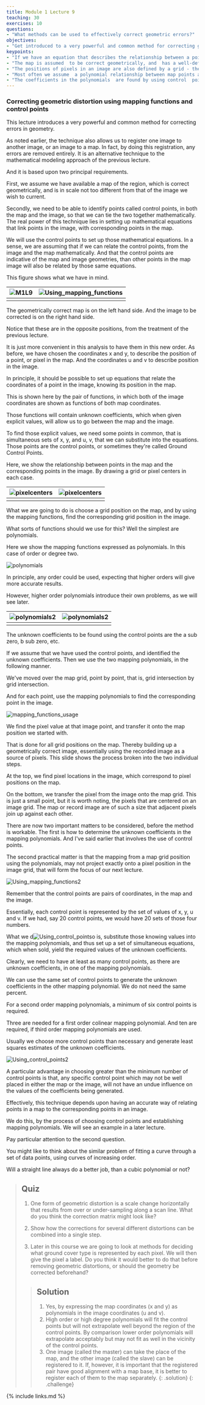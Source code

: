 ```yaml
---
title: Module 1 Lecture 9 
teaching: 30
exercises: 10
questions:
- "What methods can be used to effectively correct geometric errors?"
objectives:
- "Get introduced to a very powerful and common method for correcting geometrical errors"
keypoints:
- "If we have an equation that describes the relationship between a point in a map  and the corresponding point in a recorded  image  then it should be possible  to correct geometric errors in the image by relocating image pixels onto the map grid."
- "The map is assumed  to be correct geometrically, and  has a well-defined grid, such as Universal Transverse Mercator (UTM) coordinates."
- "The positions of pixels in an image are also defined by a grid - their line and position numbers."
- "Most often we assume  a polynomial relationship between map points and image points."
- "The coefficients in the polynomials  are found by using control  points (CPs), sometimes called ground control points (GCPs), which are features that are easily identified and for which the map and image coordinates are known."
---
```


### Correcting geometric distortion using mapping functions and control points

This lecture introduces a very powerful and common method for correcting errors in geometry. 

As noted earlier, the technique also allows us to register one image to another image, or an image to a map. In fact, by doing this registration, any errors are removed entirely. It is an alternative technique to the mathematical modeling approach of the previous lecture. 

And it is based upon two principal requirements. 

First, we assume we have available a map of the region, which is correct geometrically, and is in scale not too different from that of the image we wish to current. 

Secondly, we need to be able to identify points called control points, in both the map and the image, so that we can tie the two together mathematically. The real power of this technique lies in setting up mathematical equations that link points in the image, with corresponding points in the map. 

We will use the control points to set up those mathematical equations. In a sense, we are assuming that if we can relate the control points, from the image and the map mathematically. And that the control points are indicative of the map and image geometries, than other points in the map image will also be related by those same equations. 

This figure shows what we have in mind. 

| ![M1L9](..\fig\Lec_9\Using_mapping_functions.gif) | ![Using_mapping_functions](..\fig\Lec_9\Using_mapping_functions.png) |
| ------------------------------------------------- | ------------------------------------------------------------ |
|                                                   |                                                              |

The geometrically correct map is on the left hand side. And the image to be corrected is on the right hand side. 

Notice that these are in the opposite positions, from the treatment of the previous lecture. 

It is just more convenient in this analysis to have them in this new order. As before, we have chosen the coordinates x and y, to describe the position of a point, or pixel in the map. And the coordinates u and v to describe position in the image. 

In principle, it should be possible to set up equations that relate the coordinates of a point in the image, knowing its position in the map. 

This is shown here by the pair of functions, in which both of the image coordinates are shown as functions of both map coordinates. 

Those functions will contain unknown coefficients, which when given explicit values, will allow us to go between the map and the image. 

To find those explicit values, we need some points in common, that is simultaneous sets of x, y, and u, v, that we can substitute into the equations. Those points are the control points, or sometimes they're called Ground Control Points. 

Here, we show the relationship between points in the map and the corresponding points in the image. By drawing a grid or pixel centers in each case. 

| ![pixelcenters](..\fig\Lec_9\pixelcenters.gif) | ![pixelcenters](..\fig\Lec_9\pixelcenters.png) |
| ---------------------------------------------- | ---------------------------------------------- |
|                                                |                                                |

What we are going to do is choose a grid position on the map, and by using the mapping functions, find the corresponding grid position in the image. 

What sorts of functions should we use for this? Well the simplest are polynomials. 

Here we show the mapping functions expressed as polynomials. In this case of order or degree two. 

![polynomials](..\fig\Lec_9\polynomials.png)

In principle, any order could be used, expecting that higher orders will give more accurate results. 

However, higher order polynomials introduce their own problems, as we will see later. 

| ![polynomials2](..\fig\Lec_9\polynomials2.gif) | ![polynomials2](..\fig\Lec_9\polynomials2.png) |
| ---------------------------------------------- | ---------------------------------------------- |
|                                                |                                                |

The unknown coefficients to be found using the control points are the a sub zero, b sub zero, etc. 

If we assume that we have used the control points, and identified the unknown coefficients. Then we use the two mapping polynomials, in the following manner. 

We've moved over the map grid, point by point, that is, grid intersection by grid intersection. 

And for each point, use the mapping polynomials to find the corresponding point in the image.

![mapping_functions_usage](..\fig\Lec_9\mapping_functions_usage.png)

We find the pixel value at that image point, and transfer it onto the map position we started with.

That is done for all grid positions on the map. Thereby building up a geometrically correct image, essentially using the recorded image as a source of pixels. This slide shows the process broken into the two individual steps. 

At the top, we find pixel locations in the image, which correspond to pixel positions on the map. 

On the bottom, we transfer the pixel from the image onto the map grid. This is just a small point, but it is worth noting, the pixels that are centered on an image grid. The map or record image are of such a size that adjacent pixels join up against each other. 

There are now two important matters to be considered, before the method is workable. The first is how to determine the unknown coefficients in the mapping polynomials. And I've said earlier that involves the use of control points. 

The second practical matter is that the mapping from a map grid position using the polynomials, may not project exactly onto a pixel position in the image grid, that will form the focus of our next lecture. 

![Using_mapping_functions2](..\fig\Lec_9\Using_mapping_functions2.png)

Remember that the control points are pairs of coordinates, in the map and the image. 

Essentially, each control point is represented by the set of values of x, y, u and v. If we had, say 20 control points, we would have 20 sets of those four numbers. 



What we d![Using_control_points](..\fig\Lec_9\Using_control_points.png)o is, substitute those knowing values into the mapping polynomials, and thus set up a set of simultaneous equations, which when sold, yield the required values of the unknown coefficients. 

Clearly, we need to have at least as many control points, as there are unknown coefficients, in one of the mapping polynomials. 

We can use the same set of control points to generate the unknown coefficients in the other mapping polynomial. We do not need the same percent. 

For a second order mapping polynomials, a minimum of six control points is required. 

Three are needed for a first order colinear mapping polynomial. And ten are required, if third order mapping polynomials are used. 

Usually we choose more control points than necessary and generate least squares estimates of the unknown coefficients. 

![Using_control_points2](..\fig\Lec_9\Using_control_points2.png)

A particular advantage in choosing greater than the minimum number of control points is that, any specific control point which may not be well placed in either the map or the image, will not have an undue influence on the values of the coefficients being generated. 

Effectively, this technique depends upon having an accurate way of relating points in a map to the corresponding points in an image. 

We do this, by the process of choosing control points and establishing mapping polynomials. We will see an example in a later lecture. 

Pay particular attention to the second question. 

You might like to think about the similar problem of fitting a curve through a set of data points, using curves of increasing order.

Will a straight line always do a better job, than a cubic polynomial or not? 



> ## Quiz
>
> 1. One form of geometric distortion is a scale change  horizontally that results from over or under-sampling along  a scan line.  What do you think the correction matrix might look like?
>
> 2.  Show how the corrections for several different distortions can be combined into a single
>   step.
>
> 3.  Later in this course we are going to look at methods for deciding what ground cover type is represented by each pixel.  We will then give the pixel  a label.  Do you think  it would better to do that before removing geometric distortions, or should the geometry be corrected beforehand?
>
> > ## Solution
> >
> > 1. Yes, by expressing the map coordinates (x and y) as polynomials in the image coordinates (u and v).
> > 2. High order or high degree polynomials will fit the control points but will not extrapolate well beyond the region of the control points.  By comparison lower order polynomials will extrapolate acceptably but may not fit as well in the vicinity of the control points.
> > 3. One image (called the master) can take the place of the map, and the other image (called the slave) can be registered to it.  If, however, it is important that the registered pair have good alignment with a map base, it is better to register each of them to the map separately.
> {: .solution}
{: .challenge}

{% include links.md %}
